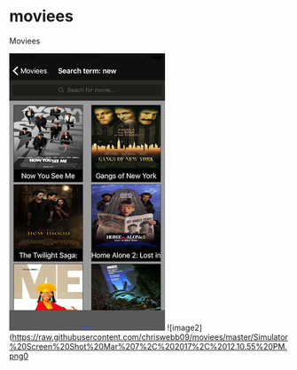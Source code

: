 # moviees
Moviees


![image1](https://raw.githubusercontent.com/chriswebb09/moviees/master/Simulator%20Screen%20Shot%20Mar%207%2C%202017%2C%2011.57.23%20AM.png) ![image2](https://raw.githubusercontent.com/chriswebb09/moviees/master/Simulator%20Screen%20Shot%20Mar%207%2C%202017%2C%2012.10.55%20PM.png0
